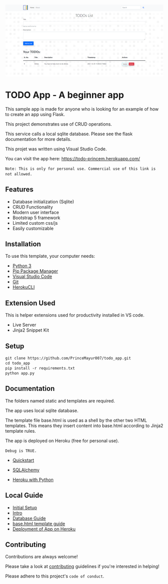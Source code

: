 

![ToDo App](https://github.com/PrinceMayur007/todo_app/blob/main/local_guide/todo_app.png)


# TODO App - A beginner app

This sample app is made for anyone who is looking for an example of how to create an app using Flask.

This project demonstrates use of CRUD operations. 

This service calls a local sqlite database. Please see the flask documentation for more details.

This projet was written using Visual Studio Code.

You can visit the app here: https://todo-princem.herokuapp.com/

`Note: This is only for personal use. Commercial use of this link is not allowed.`


## Features

- Database initialization (Sqlite)
- CRUD Functionality
- Modern user interface
- Bootstrap 5 framework
- Limited custom css/js
- Easily customizable

## Installation

To use this template, your computer needs:

- [Python 3](https://python.org)
- [Pip Package Manager](https://pypi.python.org/pypi)
- [Visual Studio Code](https://code.visualstudio.com/)
- [Git](https://git-scm.com/)
- [HerokuCLI](https://devcenter.heroku.com/articles/heroku-cli)

## Extension Used

This is helper extensions used for productivity installed in VS code.

- Live Server
- Jinja2 Snippet Kit
## Setup



```
git clone https://github.com/PrinceMayur007/todo_app.git
cd todo_app
pip install -r requirements.txt
python app.py
```
    
## Documentation

The folders named static and templates are required.

The app uses local sqlite database.

The template file base.html is used as a shell by the other two HTML templates. This means they insert content into base.html according to Jinja2 template rules.

The app is deployed on Heroku (free for personal use). 

`Debug is TRUE.` 

- [Quickstart](https://flask.palletsprojects.com/en/2.0.x/quickstart/)

- [SQLAlchemy](https://flask-sqlalchemy.palletsprojects.com/en/2.x/)

- [Heroku with Python](https://devcenter.heroku.com/articles/getting-started-with-python#set-up)


## Local Guide

- [Initial Setup](https://github.com/PrinceMayur007/todo_app/blob/main/local_guide/Initial%20Setup)
- [Intro](https://github.com/PrinceMayur007/todo_app/blob/main/local_guide/IntroReadme.txt)
- [Database Guide](https://github.com/PrinceMayur007/todo_app/blob/main/local_guide/MakingDatabase.txt)
- [base.html template guide](https://github.com/PrinceMayur007/todo_app/blob/main/local_guide/base_html_readme)
- [Deployment of App on Heroku](https://github.com/PrinceMayur007/todo_app/blob/main/local_guide/Deploying%20on%20Heroku)


## Contributing

Contributions are always welcome!

Please take a look at [contributing](https://github.com/PrinceMayur007/todo_app/blob/main/contributing.md) guidelines if you're interested in helping!

Please adhere to this project's `code of conduct`.

